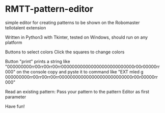 # RMTT-pattern-editor
simple editor for creating patterns to be shown on the Robomaster tellotalent extension

Written in Python3 with Tkinter, tested on Windows, should run on any platform

Buttons to select colors
Click the squares to change colors

Button "print" prints a string like "000000000rr00rr00rr00rr000000000000000000000000000r00r00000rr000" on the console
copy and pyste it to command like "EXT mled g 000000000rr00rr00rr00rr000000000000000000000000000r00r00000rr000" 

Read an existing pattern: Pass your pattern to the pattern Editor as first parameter

Have fun! 
